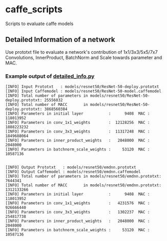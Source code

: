 # caffe_scripts
Scripts to evaluate caffe models

## Detailed Information of a network
Use prototxt file to evaluate a network's contribution of 1x1/3x3/5x5/7x7 Convolutions, InnerProduct, BatchNorm and Scale towards parameter and MAC.

### Example output of [detailed_info.py](https://github.com/aiotalabs/caffe_scripts/blob/master/detailed_info.py)
```
[INFO] Input Prototxt   : models/resnet50/ResNet-50-deploy.prototxt
[INFO] Input Caffemodel : models/resnet50/ResNet-50-model.caffemodel
[INFO] Total number of parameters in models/resnet50/ResNet-50-deploy.prototxt: 25556032
[INFO] Total number of MACC       in models/resnet50/ResNet-50-deploy.prototxt: 3868560384
[INFO] Parameters in initial layer           :      9408  MAC :    118013952
[INFO] Parameters in conv_1x1_weights        :  12128256  MAC :   1888223232
[INFO] Parameters in conv_3x3_weights        :  11317248  MAC :   1849688064
[INFO] Parameters in inner_product_weights   :   2048000  MAC :      2048000
[INFO] Parameters in batchnorm_scale_weights :     53120  MAC :     10587136


[INFO] Output Prototxt   : models/resnet50/emdnn.prototxt
[INFO] Output Caffemodel : models/resnet50/emdnn.caffemodel
[INFO] Total number of parameters in models/resnet50/emdnn.prototxt: 7644341
[INFO] Total number of MACC       in models/resnet50/emdnn.prototxt: 1312133266
[INFO] Parameters in initial layer           :      9408  MAC :    118013952
[INFO] Parameters in conv_1x1_weights        :   4231576  MAC :    926666440
[INFO] Parameters in conv_3x3_weights        :   1302237  MAC :    254817738
[INFO] Parameters in inner_product_weights   :   2048000  MAC :      2048000
[INFO] Parameters in batchnorm_scale_weights :     53120  MAC :     10587136
```
